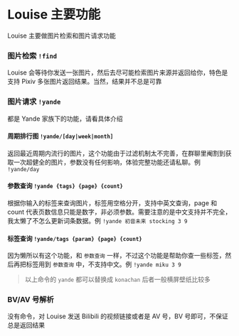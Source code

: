 # Louise 主要功能

Louise 主要做图片检索和图片请求功能

### 图片检索 `!find`

Louise 会等待你发送一张图片，然后去尽可能检索图片来源并返回给你，特色是支持 Pixiv 多张图片返回结果。当然，结果并不总是可靠

### 图片请求 `!yande`

都是 Yande 家族下的功能，请看具体介绍

#### 周期排行图 `!yande/[day|week|month]`

返回最近周期内流行的图片，这个功能由于过滤机制太不完善，在群聊里阉割到获取一次超健全的图片，参数没有任何影响，体验完整功能还请私聊。例 `!yande/day`

#### 参数查询 `!yande {tags} {page} {count}`

根据你输入的标签来查询图片，标签用空格分开，支持中英文查询，page 和 count 代表页数信息只能是数字，非必须参数。需要注意的是中文支持并不完全，我太懒了不怎么更新词条数据。例 `!yande 初音未来 stocking 3 9`

#### 标签查询 `!yande/tags {param} {page} {count}`

因为懒所以有这个功能，和 `参数查询` 一样，不过这个功能是帮助你查一些标签，然后再把标签用到 `参数查询` 中，不支持中文。例 `!yande miku 3 9`

> 以上命令的 `yande` 都可以替换成 `konachan` 后者一般横屏壁纸比较多

### BV/AV 号解析

没有命令，对 Louise 发送 Bilibili 的视频链接或者是 AV 号，BV 号即可，不保证总是返回结果